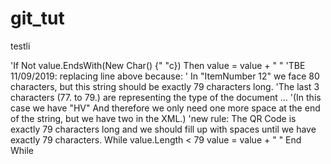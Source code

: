 # git_tut
testli


'If Not value.EndsWith(New Char() {" "c}) Then value = value + "  "
                    'TBE 11/09/2019: replacing line above because:
                    ' In "ItemNumber 12" we face 80 characters, but this string should be exactly 79 characters long.
                    'The last 3 characters (77. to 79.) are representing the type of the document ...
                    '(In this case we have "HV" And therefore we only need one more space at the end of the string, but we have two in the XML.)
                    'new rule: The QR Code is exactly 79 characters long and we should fill up with spaces until we have exactly 79 characters.
                    While value.Length < 79
                        value = value + " "
                    End While